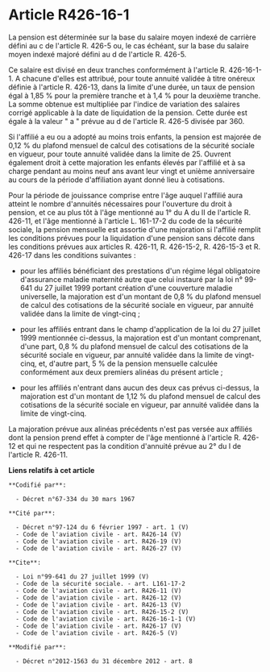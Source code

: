 # Article R426-16-1

La pension est déterminée sur la base du salaire moyen indexé de carrière défini au c de l'article R. 426-5 ou, le cas
échéant, sur la base du salaire moyen indexé majoré défini au d de l'article R. 426-5. 

Ce salaire est divisé en deux tranches conformément à l'article R. 426-16-1-1. A chacune d'elles est attribué, pour toute
annuité validée à titre onéreux définie à l'article R. 426-13, dans la limite d'une durée, un taux de pension égal à 1,85 %
pour la première tranche et à 1,4 % pour la deuxième tranche. La somme obtenue est multipliée par l'indice de variation des
salaires corrigé applicable à la date de liquidation de la pension. Cette durée est égale à la valeur " a " prévue au d de
l'article R. 426-5 divisée par 360. 

Si l'affilié a eu ou a adopté au moins trois enfants, la pension est majorée de 0,12 % du plafond mensuel de calcul des
cotisations de la sécurité sociale en vigueur, pour toute annuité validée dans la limite de 25. Ouvrent également droit à
cette majoration les enfants élevés par l'affilié et à sa charge pendant au moins neuf ans avant leur vingt et unième
anniversaire au cours de la période d'affiliation ayant donné lieu à cotisations. 

Pour la période de jouissance comprise entre l'âge auquel l'affilié aura atteint le nombre d'annuités nécessaires pour
l'ouverture du droit à pension, et ce au plus tôt à l'âge mentionné au 1° du A du II de l'article R. 426-11, et l'âge
mentionné à l'article L. 161-17-2 du code de la sécurité sociale, la pension mensuelle est assortie d'une majoration si
l'affilié remplit les conditions prévues pour la liquidation d'une pension sans décote dans les conditions prévues aux
articles R. 426-11, R. 426-15-2, R. 426-15-3 et R. 426-17 dans les conditions suivantes :

- pour les affiliés bénéficiant des prestations d'un régime légal obligatoire d'assurance maladie maternité autre que celui
instauré par la loi n° 99-641 du 27 juillet 1999 portant création d'une couverture maladie universelle, la majoration est
d'un montant de 0,8 % du plafond mensuel de calcul des cotisations de la sécurité sociale en vigueur, par annuité validée
dans la limite de vingt-cinq ;

- pour les affiliés entrant dans le champ d'application de la loi du 27 juillet 1999 mentionnée ci-dessus, la majoration est
d'un montant comprenant, d'une part, 0,8 % du plafond mensuel de calcul des cotisations de la sécurité sociale en vigueur,
par annuité validée dans la limite de vingt-cinq, et, d'autre part, 5 % de la pension mensuelle calculée conformément aux
deux premiers alinéas du présent article ;

- pour les affiliés n'entrant dans aucun des deux cas prévus ci-dessus, la majoration est d'un montant de 1,12 % du plafond
mensuel de calcul des cotisations de la sécurité sociale en vigueur, par annuité validée dans la limite de vingt-cinq. 

La majoration prévue aux alinéas précédents n'est pas versée aux affiliés dont la pension prend effet à compter de l'âge
mentionné à l'article R. 426-12 et qui ne respectent pas la condition d'annuité prévue au 2° du I de l'article R. 426-11.

**Liens relatifs à cet article**

	**Codifié par**:

	  - Décret n°67-334 du 30 mars 1967

	**Cité par**:

	  - Décret n°97-124 du 6 février 1997 - art. 1 (V)
	  - Code de l'aviation civile - art. R426-14 (V)
	  - Code de l'aviation civile - art. R426-19 (V)
	  - Code de l'aviation civile - art. R426-27 (V)

	**Cite**:

	  - Loi n°99-641 du 27 juillet 1999 (V)
	  - Code de la sécurité sociale. - art. L161-17-2
	  - Code de l'aviation civile - art. R426-11 (V)
	  - Code de l'aviation civile - art. R426-12 (V)
	  - Code de l'aviation civile - art. R426-13 (V)
	  - Code de l'aviation civile - art. R426-15-2 (V)
	  - Code de l'aviation civile - art. R426-16-1-1 (V)
	  - Code de l'aviation civile - art. R426-17 (V)
	  - Code de l'aviation civile - art. R426-5 (V)

	**Modifié par**:

	  - Décret n°2012-1563 du 31 décembre 2012 - art. 8
